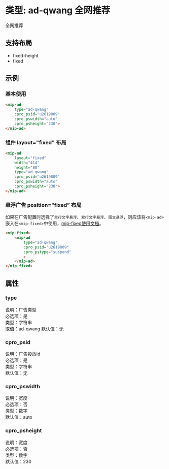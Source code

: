 # 类型: ad-qwang 全网推荐

全网推荐

## 支持布局

- fixed-height
- fixed 

## 示例

### 基本使用

```html
<mip-ad 
	type="ad-qwang" 
	cpro_psid="u2619809" 
	cpro_pswidth="auto" 
	cpro_psheight="230">
</mip-ad>
```

### 组件 layout="fixed" 布局

```html
<mip-ad 
	layout="fixed" 
	width="414" 
	height="80" 
	type="ad-qwang" 
	cpro_psid="u2619809" 
	cpro_pswidth="auto" 
	cpro_psheight="230">
</mip-ad>
```


### 悬浮广告 position="fixed” 布局

如果在广告配置时选择了`单行文字悬浮`、`双行文字悬浮`、`图文悬浮`，则应该将`<mip-ad>`嵌入在`<mip-fixed>`中使用，[mip-fixed使用文档](https://www.mipengine.org/doc/3-widget/3-customize-widget/fixed-widget.html)。

```html
<mip-fixed>
	<mip-ad 
		type="ad-qwang" 
		cpro_psid="u2619809" 
		cpro_pstype="suspend"
		>
	</mip-ad>
</mip-fixed>
```

## 属性

### type

说明：广告类型  
必选项：是  
类型：字符串  
取值：ad-qwang 
默认值：无

### cpro_psid

说明：广告投放id  
必选项：是  
类型：字符串  
默认值：无

### cpro_pswidth

说明：宽度  
必选项：否  
类型：数字  
默认值：auto

### cpro_psheight

说明：宽度  
必选项：否  
类型：数字  
默认值：230
